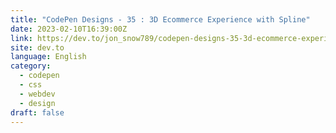 ```yaml
---
title: "CodePen Designs - 35 : 3D Ecommerce Experience with Spline"
date: 2023-02-10T16:39:00Z
link: https://dev.to/jon_snow789/codepen-designs-35-3d-ecommerce-experience-with-spline-51md?utm_medium=RSS&utm_source=news.12bit.vn
site: dev.to
language: English
category:
  - codepen
  - css
  - webdev
  - design
draft: false
---
```

